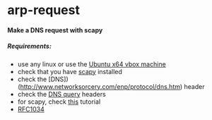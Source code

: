 # arp-request
#### Make a DNS request with scapy
##### Requirements:
- use any linux or use the [Ubuntu x64 vbox machine](https://github.com/fmi-retele/vbox-scapy/releases/download/v1/osbox.vdi.tar.gz)
- check that you have [scapy](http://www.secdev.org/projects/scapy/) installed
- check the [DNS])(http://www.networksorcery.com/enp/protocol/dns.htm) header
- check the [DNS query](http://www.networksorcery.com/enp/protocol/dns.htm#Questions) headers
- for scapy, check [this](https://thepacketgeek.com/scapy-p-09-scapy-and-dns/) tutorial
- [RFC1034](https://tools.ietf.org/html/rfc1034)

